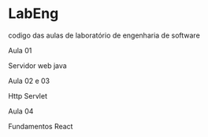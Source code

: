 # LabEng
codigo das aulas de laboratório de engenharia de software

Aula 01 

Servidor web java

Aula 02 e 03

Http Servlet

Aula 04

Fundamentos React
